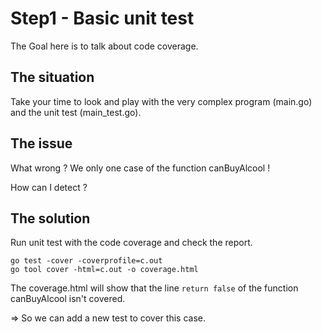 # Step1 - Basic unit test

The Goal here is to talk about code coverage.

## The situation

Take your time to look and play with the very complex program (main.go) and the unit test (main_test.go).

## The issue

What wrong ? We only one case of the function canBuyAlcool !

How can I detect ?

## The solution

Run unit test with the code coverage and check the report.
```
go test -cover -coverprofile=c.out
go tool cover -html=c.out -o coverage.html
```

The coverage.html will show that the line `return false` of the function canBuyAlcool isn't covered.

=> So we can add a new test to cover this case.
